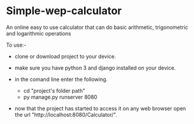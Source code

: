 # Simple-wep-calculator
An online easy to use calculator that can do basic arithmetic, trigonometric and logarithmic operations 

To use:-
* clone or download project to your device.
* make sure you have python 3 and django installed on your device.
* in the comand line enter the following.
   * cd "project's folder path"
   * py manage.py runserver 8080
   
* now that the project has started to access it on any web browser open the url "http://localhost:8080/Calculator/".
